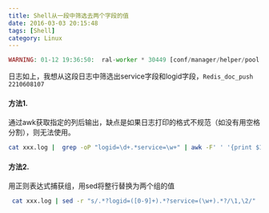 ```yaml
---
title: Shell从一段中筛选去两个字段的值
date: 2016-03-03 20:15:48
tags: [Shell]
category: Linux
---
```


```php
WARNING: 01-12 19:36:50:  ral-worker * 30449 [conf/manager/helper/pool.cpp:241][logid=2210608107 worker_id=140610281404160 optime=1452598610.631276 msg=service+not+found+in+share+memory service=Redis_doc_push]
```
日志如上，我想从这段日志中筛选出service字段和logid字段，`Redis_doc_push  2210608107`

#### 方法1.
通过awk获取指定的列后输出，缺点是如果日志打印的格式不规范（如没有用空格分割），则无法使用。

```sh
cat xxx.log |  grep -oP "logid=\d+.*service=\w+" | awk -F' ' '{print $1,$NF}'
```
#### 方法2.
用正则表达式捕获组，用sed将整行替换为两个组的值

```sh
 cat xxx.log | sed -r "s/.*?logid=([0-9]+).*?service=(\w+).*?/\1,\2/"
```


